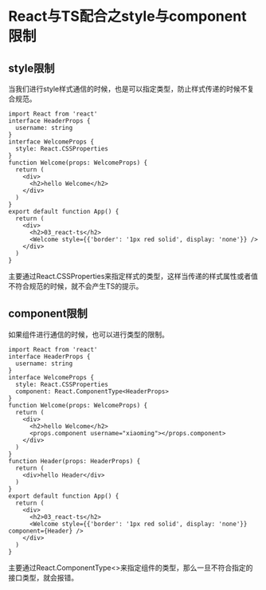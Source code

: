 # React与TS配合之style与component限制

## style限制

当我们进行style样式通信的时候，也是可以指定类型，防止样式传递的时候不复合规范。

```tsx
import React from 'react'
interface HeaderProps {
  username: string
}
interface WelcomeProps {
  style: React.CSSProperties
}
function Welcome(props: WelcomeProps) {
  return (
    <div>
      <h2>hello Welcome</h2>
    </div>
  )
}
export default function App() {
  return (
    <div>
      <h2>03_react-ts</h2>
      <Welcome style={{'border': '1px red solid', display: 'none'}} />
    </div>
  )
}
```

主要通过React.CSSProperties来指定样式的类型，这样当传递的样式属性或者值不符合规范的时候，就不会产生TS的提示。

## component限制

如果组件进行通信的时候，也可以进行类型的限制。

```tsx
import React from 'react'
interface HeaderProps {
  username: string
}
interface WelcomeProps {
  style: React.CSSProperties
  component: React.ComponentType<HeaderProps>
}
function Welcome(props: WelcomeProps) {
  return (
    <div>
      <h2>hello Welcome</h2>
      <props.component username="xiaoming"></props.component>
    </div>
  )
}
function Header(props: HeaderProps) {
  return (
    <div>hello Header</div>
  )
}
export default function App() {
  return (
    <div>
      <h2>03_react-ts</h2>
      <Welcome style={{'border': '1px red solid', display: 'none'}} component={Header} />
    </div>
  )
}
```

主要通过React.ComponentType<>来指定组件的类型，那么一旦不符合指定的接口类型，就会报错。

